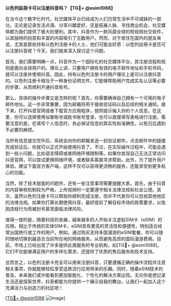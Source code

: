 **以色列註冊卡可以注册抖音吗？【TG💪+ @esim1088】**

在当今这个数字化时代，社交媒体平台已经成为人们日常生活中不可或缺的一部分。无论是记录生活点滴、分享兴趣爱好，还是拓展人脉、寻找商业机会，社交媒体都为我们提供了极大的便利。其中，抖音作为一款风靡全球的短视频社交软件，以其独特的创意和丰富的内容吸引了无数用户。然而，对于居住在国外的朋友来说，尤其是那些持有以色列注册卡的人士，他们可能会好奇：以色列註冊卡是否可以注册抖音呢？今天，我们就来深入探讨这个问题。

首先，我们需要明确一点，抖音作为一个国际化的社交媒体平台，其注册流程和规则是面向全球用户的。理论上讲，只要用户拥有有效的电子邮件地址和手机号码，就可以注册并使用抖音。因此，持有以色列注册卡的用户理论上是可以注册抖音的。以色列注册卡相当于一种身份证明文件，它能够帮助用户完成实名认证等必要的步骤，从而顺利开通抖音账号。

那么，具体的操作步骤又是怎样的呢？首先，你需要确保自己拥有一个可用的电子邮件地址。这一步非常重要，因为邮箱将用于接收验证码以及后续的相关通知。接下来，打开抖音官网或者下载官方应用程序，按照提示输入你的个人信息。在这里，你可以选择使用谷歌账号或脸书账号登录，也可以直接填写表格进行注册。需要注意的是，在填写个人信息时，务必保证信息的真实性和准确性，以免日后遇到不必要的麻烦。

当所有信息提交完毕后，系统会向你的邮箱发送一封验证邮件。点击邮件中的链接完成验证后，你就可以正式开始使用抖音了。不过，在实际操作过程中，可能会遇到一些小问题，比如语言障碍或者网络环境限制等。如果你发现自己无法正常访问抖音官网，可以尝试更换网络环境，或者联系客服寻求帮助。此外，为了提升用户体验，建议下载官方客户端，这样不仅可以获得更流畅的服务，还能享受到更多贴心的功能。

当然，除了技术层面的问题外，还有一些注意事项需要提醒大家。首先，由于抖音的内容审核机制较为严格，上传视频时一定要遵守相关法律法规和社会公德。其次，虽然以色列注册卡可以帮助你顺利完成注册，但并不代表你可以忽视其他地区的法律法规。如果你打算长期使用抖音，最好提前了解目标市场的政策要求，以免因违规行为而被封号甚至面临法律风险。

值得一提的是，随着科技的发展，越来越多的人开始关注虚拟SIM卡（eSIM）的应用。相比于传统的实体SIM卡，eSIM具有更高的灵活性和便捷性，特别适合经常出国旅行或工作的用户。例如，通过购买支持多国漫游的eSIM套餐，你可以随时随地切换到最适合当前所在地的网络服务，从而避免高昂的国际漫游费用。目前，市场上已经出现了许多提供此类服务的专业机构，如[TG💪+ @esim1088]，它们不仅能够满足用户的多样化需求，还提供了优质的售后服务和技术支持。

总而言之，以色列注册卡完全可以用来注册抖音，只要遵循正确的操作流程并注意相关事项，你就能够轻松享受这款流行应用带来的乐趣。同时，随着eSIM技术的普及，未来我们或许能看到更加智能化、个性化的解决方案出现。无论你是想记录生活还是探索世界，抖音都能为你提供一个展示自我的舞台。让我们一起加入这个充满活力与创造力的社区吧！

[[TG💪+ @esim1088](https://t.me/s/esim1088) ![Image](https://i.postimg.cc/4NQfJmqS/Snipaste-2025-05-13-00-14-12.png)]